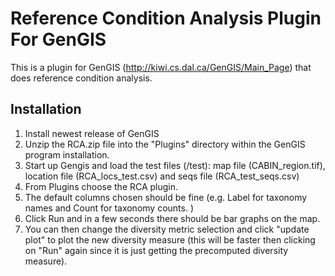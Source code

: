 Reference Condition Analysis Plugin For GenGIS
==============================================

This is a plugin for GenGIS (http://kiwi.cs.dal.ca/GenGIS/Main_Page) that does reference condition analysis. 

Installation
------------

1. Install newest release of GenGIS
2. Unzip the RCA.zip file into the "Plugins" directory within the GenGIS program installation.
3. Start up Gengis and load the test files (/test):  map file (CABIN_region.tif), location file (RCA_locs_test.csv) and seqs file (RCA_test_seqs.csv)
4. From Plugins choose the RCA plugin. 
5. The default columns chosen should be fine (e.g. Label for taxonomy names and Count for taxonomy counts. )
6. Click Run and in a few seconds there should be bar graphs on the map. 
7. You can then change the diversity metric selection and click "update plot" to plot the new diversity measure (this will be faster then clicking on "Run" again since it is just getting the precomputed diversity measure). 
